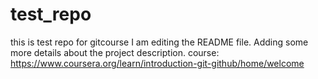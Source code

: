 
# test_repo
this is test repo for gitcourse
I am editing the README file. Adding some more details about the project description.
course: https://www.coursera.org/learn/introduction-git-github/home/welcome